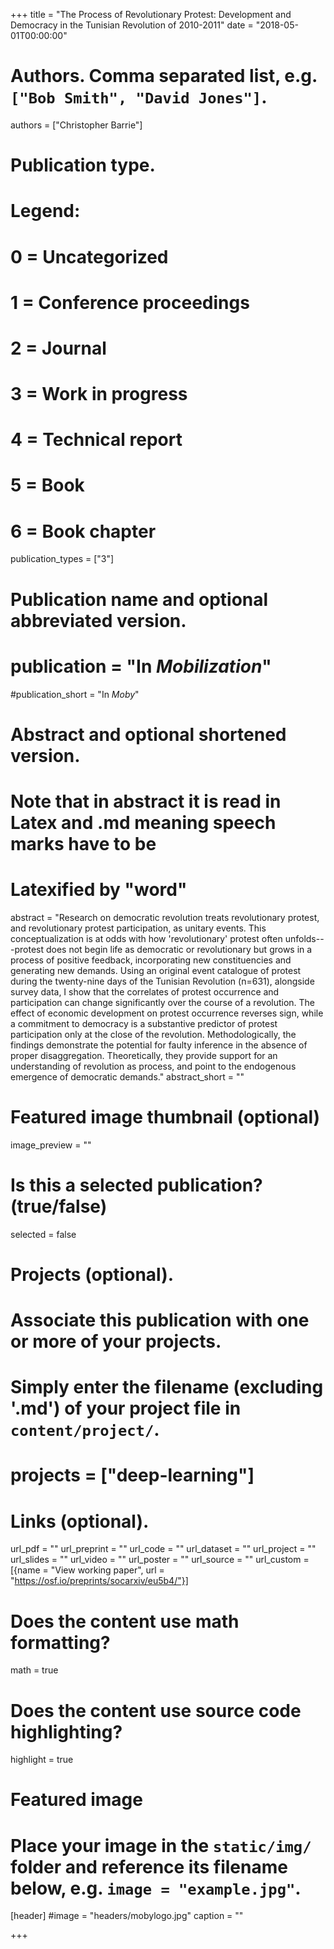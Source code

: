 +++
title = "The Process of Revolutionary Protest: Development and Democracy in the Tunisian Revolution of 2010-2011"
date = "2018-05-01T00:00:00"

# Authors. Comma separated list, e.g. `["Bob Smith", "David Jones"]`.
authors = ["Christopher Barrie"]

# Publication type.
# Legend:
# 0 = Uncategorized
# 1 = Conference proceedings
# 2 = Journal
# 3 = Work in progress
# 4 = Technical report
# 5 = Book
# 6 = Book chapter
publication_types = ["3"]

# Publication name and optional abbreviated version.
# publication = "In *Mobilization*"
#publication_short = "In *Moby*"

# Abstract and optional shortened version.
# Note that in abstract it is read in Latex and .md meaning speech marks have to be
# Latexified by \"word\"
abstract = "Research on democratic revolution treats revolutionary protest, and revolutionary protest participation, as unitary events. This conceptualization is at odds with how 'revolutionary' protest often unfolds---protest does not begin life as democratic or revolutionary but grows in a process of positive feedback, incorporating new constituencies and generating new demands. Using an original event catalogue of protest during the twenty-nine days of the Tunisian Revolution (n=631), alongside survey data, I show that the correlates of protest occurrence and participation can change significantly over the course of a revolution. The effect of economic development on protest occurrence reverses sign, while a commitment to democracy is a substantive predictor of protest participation only at the close of the revolution. Methodologically, the findings demonstrate the potential for faulty inference in the absence of proper disaggregation. Theoretically, they provide support for an understanding of revolution as process, and point to the endogenous emergence of democratic demands."
abstract_short = ""

# Featured image thumbnail (optional)
image_preview = ""

# Is this a selected publication? (true/false)
selected = false

# Projects (optional).
#   Associate this publication with one or more of your projects.
#   Simply enter the filename (excluding '.md') of your project file in `content/project/`.
# projects = ["deep-learning"]

# Links (optional).
url_pdf = ""
url_preprint = ""
url_code = ""
url_dataset = ""
url_project = ""
url_slides = ""
url_video = ""
url_poster = ""
url_source = ""
url_custom = [{name = "View working paper", url = "https://osf.io/preprints/socarxiv/eu5b4/"}]

# Does the content use math formatting?
math = true

# Does the content use source code highlighting?
highlight = true

# Featured image
# Place your image in the `static/img/` folder and reference its filename below, e.g. `image = "example.jpg"`.
[header]
#image = "headers/mobylogo.jpg"
caption = ""

+++